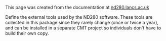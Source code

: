 This page was created from the documentation at [nd280.lancs.ac.uk](http://nd280.lancs.ac.uk)



Define the external tools used by the ND280 software.  These tools are
collected in this package since they rarely change (once or twice a year),
and can be installed in a separate CMT project so individuals don't have to
build their own copy.


